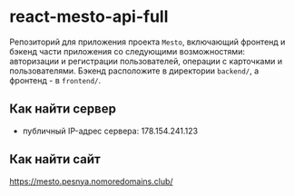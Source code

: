 # react-mesto-api-full
Репозиторий для приложения проекта `Mesto`, включающий фронтенд и бэкенд части приложения со следующими возможностями: авторизации и регистрации пользователей, операции с карточками и пользователями. Бэкенд расположите в директории `backend/`, а фронтенд - в `frontend/`.
  
## Как найти сервер

* публичный IP-адрес сервера: 178.154.241.123

## Как найти сайт

https://mesto.pesnya.nomoredomains.club/

